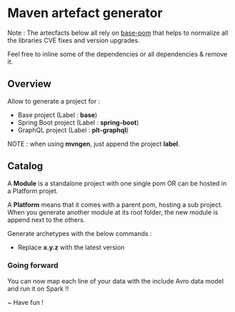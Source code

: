 # Maven artefact generator

Note : The artecfacts below all rely on [base-pom](https://search.maven.org/artifact/com.github.frtu.archetype/base-pom/1.1.0/pom) that helps to normalize all the libraries CVE fixes and version upgrades.

Feel free to inline some of the dependencies or all dependencies & remove it.

## Overview

Allow to generate a project for :

- Base project (Label : **base**)
- Spring Boot project (Label : **spring-boot**)
- GraphQL project (Label : **plt-graphql**)

NOTE : when using **mvngen**, just append the project **label**.

## Catalog

A **Module** is a standalone project with one single pom OR can be hosted in a Platform projet.

A **Platform** means that it comes with a parent pom, hosting a sub project. When you generate another module at its root folder, the new module is append next to the others.

Generate archetypes with the below commands :

- Replace **x.y.z** with the latest version

### Going forward

You can now map each line of your data with the include Avro data model and run it on Spark !!

~ Have fun !
